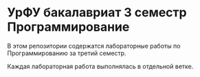 # УрФУ бакалавриат 3 семестр Программирование
В этом репозитории содержатся лабораторные работы по Программированию за третий семестр.

Каждая лабораторная работа выполнялась в отдельной ветке.
